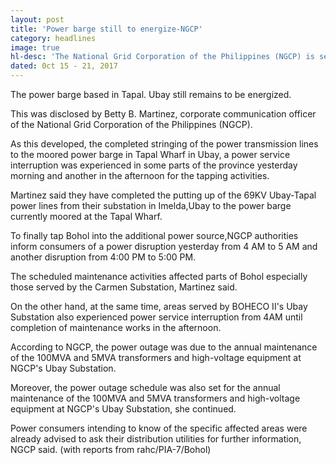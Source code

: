 ```yaml
---
layout: post
title: 'Power barge still to energize-NGCP'
category: headlines
image: true
hl-desc: 'The National Grid Corporation of the Philippines (NGCP) is set to connect the power barge moored off the Tapal Wharf in the Ubay through the 69-Kv Ubay-Tapal transmission line to a substation in Imelda of the same town.'
dated: 0ct 15 - 21, 2017
---
```


The power barge based in Tapal. Ubay still remains to be energized.

This was disclosed by Betty B. Martinez, corporate communication officer of the National Grid Corporation of the Philippines (NGCP).

As this developed, the completed stringing of the power transmission lines to the moored power barge in Tapal Wharf in Ubay, a power service interruption was experienced in some parts of the province yesterday morning and another in the afternoon for the tapping activities.

Martinez said they have completed the putting up of the 69KV Ubay-Tapal power lines from their substation in Imelda,Ubay to the power barge currently moored at the Tapal Wharf.

To finally tap Bohol into the additional power source,NGCP authorities inform consumers of a power disruption yesterday from 4 AM to 5 AM and another disruption from 4:00 PM to 5:00 PM.

The scheduled maintenance activities affected parts of Bohol especially those served by the Carmen Substation, Martinez said.

On the other hand, at the same time, areas served by BOHECO II's Ubay Substation also experienced power service interruption from 4AM until completion of maintenance works in the afternoon.

According to NGCP, the power outage was due to the annual maintenance of the 100MVA and 5MVA transformers and high-voltage equipment at NGCP's Ubay Substation.

Moreover, the power outage schedule was also set for the annual maintenance of the 100MVA and 5MVA transformers and high-voltage equipment at NGCP's Ubay Substation, she continued.

Power consumers intending to know of the specific affected areas were already advised to ask their distribution utilities for further information, NGCP said. (with reports from rahc/PIA-7/Bohol)

